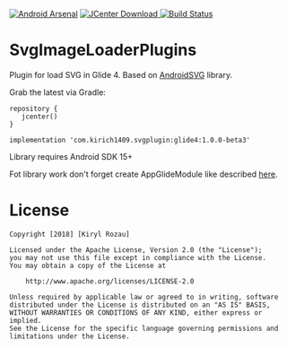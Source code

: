 [![Android Arsenal]( https://img.shields.io/badge/Android%20Arsenal-SvgGlidePlugin-green.svg?style=flat )]( https://android-arsenal.com/details/1/6812 )
[![JCenter Download](https://api.bintray.com/packages/kirich1409/maven/svg-glide-plugin/images/download.svg) ](https://bintray.com/kirich1409/maven/svg-glide-plugin/_latestVersion)
[![Build Status](https://travis-ci.org/kirich1409/SvgGlidePlugins.svg?branch=master)](https://travis-ci.org/kirich1409/SvgGlidePlugins)

# SvgImageLoaderPlugins
Plugin for load SVG in Glide 4. Based on [AndroidSVG](http://bigbadaboom.github.io/androidsvg/) library.

Grab the latest via Gradle:
```
repository {
   jcenter()
}

implementation 'com.kirich1409.svgplugin:glide4:1.0.0-beta3'
```

Library requires Android SDK 15+

Fot library work don't forget create AppGlideModule like described [here](http://bumptech.github.io/glide/doc/generatedapi.html).

License
=======

    Copyright [2018] [Kiryl Rozau]
        
    Licensed under the Apache License, Version 2.0 (the "License");
    you may not use this file except in compliance with the License.
    You may obtain a copy of the License at
    
        http://www.apache.org/licenses/LICENSE-2.0
        
    Unless required by applicable law or agreed to in writing, software
    distributed under the License is distributed on an "AS IS" BASIS,
    WITHOUT WARRANTIES OR CONDITIONS OF ANY KIND, either express or implied.
    See the License for the specific language governing permissions and
    limitations under the License.


 [jcenter]: https://bintray.com/kirich1409/maven/svg-glide-plugin
